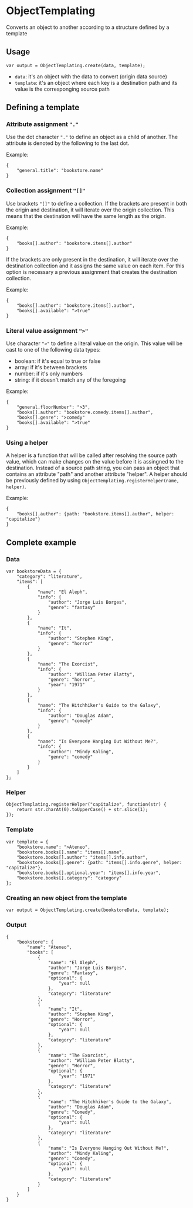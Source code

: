 # ObjectTemplating
Converts an object to another according to a structure defined by a template

## Usage

```
var output = ObjectTemplating.create(data, template);
```

* `data`: it's an object with the data to convert (origin data source)
* `template`: it's an object where each key is a destination path and its value is the corresponging source path

## Defining a template

### Attribute assignment `"."`

Use the dot character `"."` to define an object as a child of another.
The attribute is denoted by the following to the last dot.

Example:
```
{
	"general.title": "bookstore.name"
}
```

### Collection assignment `"[]"`

Use brackets `"[]"` to define a collection.
If the brackets are present in both the origin and destination, it will iterate over the origin
collection. This means that the destination will have the same length as the origin.

Example:
```
{
	"books[].author": "bookstore.items[].author"
}
```

If the brackets are only present in the destination, it will iterate over the destination collection
and it assigns the same value on each item. For this option is necessary a previous assignment that creates
the destination collection.

Example:
```
{
	"books[].author": "bookstore.items[].author",
	"books[].available": ">true"
}
```

### Literal value assignment `">"`

Use character `">"` to define a literal value on the origin.
This value will be cast to one of the following data types:
* boolean: if it's equal to true or false
* array: if it's between brackets
* number: if it's only numbers
* string: if it doesn't match any of the foregoing

Example:
```
{
	"general.floorNumber": ">3",
	"books[].author": "bookstore.comedy.items[].author",
	"books[].genre": ">comedy"
	"books[].available": ">true"
}
```

### Using a helper

A helper is a function that will be called after resolving the source path value,
which can make changes on the value before it is assingned to the destination.
Instead of a source path string, you can pass an object that contains an attribute "path"
and another attribute "helper".
A helper should be previously defined by using `ObjectTemplating.registerHelper(name, helper)`.

Example:
```
{
	"books[].author": {path: "bookstore.items[].author", helper: "capitalize"}
}
```

## Complete example

### Data

```
var bookstoreData = {
	"category": "literature",
	"items": [
		{
			"name": "El Aleph",
			"info": {
				"author": "Jorge Luis Borges",
				"genre": "fantasy"
			}
		},
		{
			"name": "It",
			"info": {
				"author": "Stephen King",
				"genre": "horror"
			}
		},
		{
			"name": "The Exorcist",
			"info": {
				"author": "William Peter Blatty",
				"genre": "horror",
				"year": "1971"
			}
		},
		{
			"name": "The Hitchhiker's Guide to the Galaxy",
			"info": {
				"author": "Douglas Adam",
				"genre": "comedy"
			}
		},
		{
			"name": "Is Everyone Hanging Out Without Me?",
			"info": {
				"author": "Mindy Kaling",
				"genre": "comedy"
			}
		}
	]
};
```

### Helper

```
ObjectTemplating.registerHelper("capitalize", function(str) {
	return str.charAt(0).toUpperCase() + str.slice(1);
});
```

### Template

```
var template = {
	"bookstore.name": ">Ateneo",
	"bookstore.books[].name": "items[].name",
	"bookstore.books[].author": "items[].info.author",
	"bookstore.books[].genre": {path: "items[].info.genre", helper: "capitalize"},
	"bookstore.books[].optional.year": "items[].info.year",
	"bookstore.books[].category": "category"
};
```

### Creating an new object from the template

```
var output = ObjectTemplating.create(bookstoreData, template);
```

### Output

```
{
	"bookstore": {
		"name": "Ateneo",
		"books": [
			{
				"name": "El Aleph",
				"author": "Jorge Luis Borges",
				"genre": "Fantasy",
				"optional": {
					"year": null
				},
				"category": "literature"
			},
			{
				"name": "It",
				"author": "Stephen King",
				"genre": "Horror",
				"optional": {
					"year": null
				},
				"category": "literature"
			},
			{
				"name": "The Exorcist",
				"author": "William Peter Blatty",
				"genre": "Horror",
				"optional": {
					"year": "1971"
				},
				"category": "literature"
			},
			{
				"name": "The Hitchhiker's Guide to the Galaxy",
				"author": "Douglas Adam",
				"genre": "Comedy",
				"optional": {
					"year": null
				},
				"category": "literature"
			},
			{
				"name": "Is Everyone Hanging Out Without Me?",
				"author": "Mindy Kaling",
				"genre": "Comedy",
				"optional": {
					"year": null
				},
				"category": "literature"
			}
		]
	}
}
```

